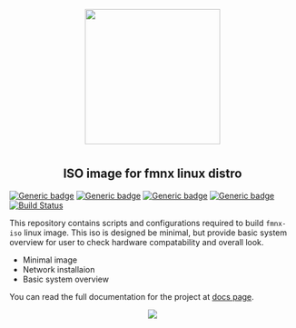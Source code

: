 <p align="center">
<img style="align: center; padding-left: 10px; padding-right: 10px; padding-bottom: 10px;" width="238px" height="238px" src="https://fmnx.su/dancheg97/Pictures/raw/branch/main/iso.png" />
</p>

<h2 align="center">ISO image for fmnx linux distro</h2>

[![Generic badge](https://img.shields.io/badge/LICENSE-GPL-orange.svg)](https://fmnx.su/core/iso/src/branch/main/LICENSE)
[![Generic badge](https://img.shields.io/badge/FMNX-REPO-006db0.svg)](https://fmnx.su/core/iso)
[![Generic badge](https://img.shields.io/badge/CODEBERG-REPO-45a3fb.svg)](https://codeberg.org/fmnx/iso)
[![Generic badge](https://img.shields.io/badge/GITHUB-REPO-red.svg)](https://github.com/fmnx-io/iso)
[![Build Status](https://ci.fmnx.su/api/badges/core/iso/status.svg)](https://ci.fmnx.su/core/iso)

This repository contains scripts and configurations required to build `fmnx-iso` linux image. This iso is designed be minimal, but provide basic system overview for user to check hardware compatability and overall look.

- Minimal image
- Network installaion
- Basic system overview

You can read the full documentation for the project at [docs page](https://docs.fmnx.su/).

<p align="center">
<img style="align: center; max-width: 60%" src="./system.gif" />
</p>
